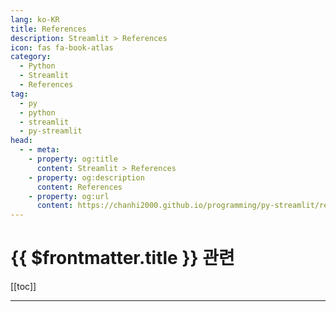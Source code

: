 ```yaml
---
lang: ko-KR
title: References
description: Streamlit > References
icon: fas fa-book-atlas
category:
  - Python
  - Streamlit
  - References
tag:
  - py
  - python
  - streamlit
  - py-streamlit
head:
  - - meta:
    - property: og:title
      content: Streamlit > References
    - property: og:description
      content: References
    - property: og:url
      content: https://chanhi2000.github.io/programming/py-streamlit/references.html
---
```


# {{ $frontmatter.title }} 관련

[[toc]]

---

<TagLinks />